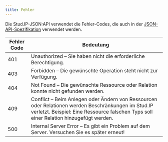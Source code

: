 ```yaml
---
title: Fehler
---
```



Die Stud.IP-JSON:API verwendet die Fehler-Codes, die auch in der <a
href="http://jsonapi.org/format">JSON-API-Spezifikation</a> verwendet
werden.


Fehler Code | Bedeutung
---------- | -------
401 | Unauthorized – Sie haben nicht die erforderliche Berechtigung.
403 | Forbidden – Die gewünschte Operation steht nicht zur Verfügung.
404 | Not Found – Die gewünschte Ressource oder Relation konnte nicht gefunden werden.
409 | Conflict  – Beim Anlegen oder Ändern von Ressourcen oder Relationen werden Beschränkungen im Stud.IP verletzt. Beispiel: Eine Ressource falschen Typs soll einer Relation hinzugefügt werden.
500 | Internal Server Error – Es gibt ein Problem auf dem Server. Versuchen Sie es später erneut!
